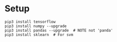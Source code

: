 # Setup

    pip3 install tensorflow
    pip3 install numpy --upgrade
    pip3 install pandas --upgrade  # NOTE not 'panda'
    pip3 install sklearn  # For svm


